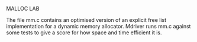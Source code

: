 MALLOC LAB

The file mm.c contains an optimised version of an explicit free list implementation for a dynamic memory allocator. 
Mdriver runs mm.c against some tests to give a score for how space and time efficient it is. 

